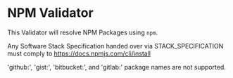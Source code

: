 # NPM Validator

This Validator will resolve NPM Packages using `npm`.

Any Software Stack Specification handed over via STACK_SPECIFICATION must comply to https://docs.npmjs.com/cli/install

'github:', 'gist:', 'bitbucket:', and 'gitlab:' package names are not supported.
